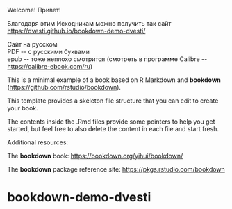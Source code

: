 Welcome! Привет!  

Благодаря этим Исходникам можно получить так сайт  
https://dvesti.github.io/bookdown-demo-dvesti/

Сайт на русском  
PDF -- с русскими буквами  
epub -- тоже неплохо смотрится (смотреть в программе Calibre -- https://calibre-ebook.com/ru)  


This is a minimal example of a book based on R Markdown and **bookdown** (https://github.com/rstudio/bookdown). 

This template provides a skeleton file structure that you can edit to create your book. 

The contents inside the .Rmd files provide some pointers to help you get started, but feel free to also delete the content in each file and start fresh.

Additional resources:

The **bookdown** book: https://bookdown.org/yihui/bookdown/

The **bookdown** package reference site: https://pkgs.rstudio.com/bookdown
# bookdown-demo-dvesti
